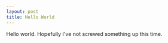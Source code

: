 ```yaml
---
layout: post
title: Hello World
---
```


Hello world. Hopefully I've not screwed something up this time. 